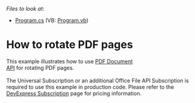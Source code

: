 <!-- default file list -->
*Files to look at*:

* [Program.cs](./CS/PdfPageRotationExample/Program.cs) (VB: [Program.vb](./VB/PdfPageRotationExample/Program.vb))
<!-- default file list end -->
# How to rotate PDF pages


<p>This example illustrates how to use <a href="https://docs.devexpress.com/OfficeFileAPI/16491/pdf-document-api">PDF Document API</a> for rotating PDF pages.<br><br>The Universal Subscription or an additional Office File API Subscription is required to use this example in production code. Please refer to the <a href="https://www.devexpress.com/Subscriptions/">DevExpress Subscription</a> page for pricing information.</p>

<br/>


